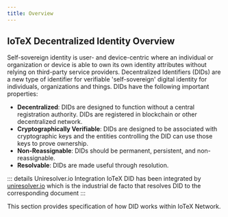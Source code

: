 ```yaml
---
title: Overview
---
```


## IoTeX Decentralized Identity Overview

Self-sovereign identity is user- and device-centric where an individual or organization or device is able to own its own identity attributes without relying on third-party service providers. Decentralized Identifiers (DIDs) are a new type of identifier for verifiable 'self-sovereign' digital identity for individuals, organizations and things. DIDs have the following important properties:

- **Decentralized**: DIDs are designed to function without a central registration authority. DIDs are registered in blockchain or other decentralized network.
- **Cryptographically Verifiable**: DIDs are designed to be associated with cryptographic keys and the entities controlling the DID can use those keys to prove ownership.
- **Non-Reassignable**: DIDs should be permanent, persistent, and non-reassignable.
- **Resolvable**: DIDs are made useful through resolution.

::: details Uniresolver.io Integration
IoTeX DID has been integrated by [uniresolver.io](http://uniresolver.io) which is the industrial de facto that resolves DID to the corresponding document
:::

This section provides specification of how DID works within IoTeX Network.
